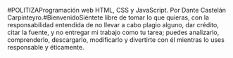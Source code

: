 #POLITIZAProgramación web HTML, CSS y JavaScript. Por Dante Castelán Carpinteyro.#BienvenidoSiéntete libre de tomar lo que quieras, con la responsabilidad entendida de no llevar a cabo plagio alguno, dar crédito, citar la fuente, y no entregar mi trabajo como tu tarea; puedes analizarlo, comprenderlo, descargarlo, modificarlo y divertirte con él mientras lo uses responsable y éticamente.
